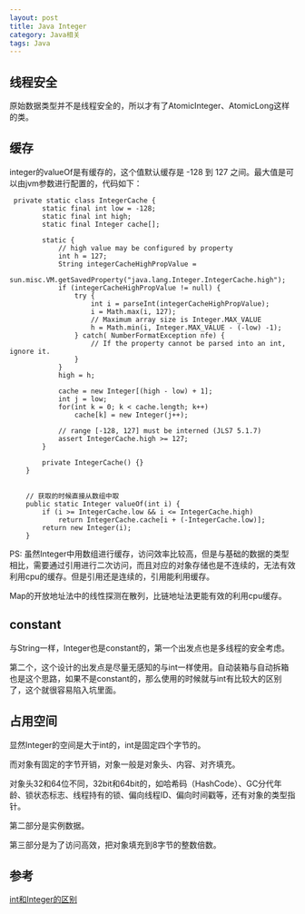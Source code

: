 ```yaml
---
layout: post
title: Java Integer
category: Java相关
tags: Java
---
```


## 线程安全

原始数据类型并不是线程安全的，所以才有了AtomicInteger、AtomicLong这样的类。

## 缓存

integer的valueOf是有缓存的，这个值默认缓存是 -128 到 127 之间。最大值是可以由jvm参数进行配置的，代码如下：
```
 private static class IntegerCache {
        static final int low = -128;
        static final int high;
        static final Integer cache[];

        static {
            // high value may be configured by property
            int h = 127;
            String integerCacheHighPropValue =
                sun.misc.VM.getSavedProperty("java.lang.Integer.IntegerCache.high");
            if (integerCacheHighPropValue != null) {
                try {
                    int i = parseInt(integerCacheHighPropValue);
                    i = Math.max(i, 127);
                    // Maximum array size is Integer.MAX_VALUE
                    h = Math.min(i, Integer.MAX_VALUE - (-low) -1);
                } catch( NumberFormatException nfe) {
                    // If the property cannot be parsed into an int, ignore it.
                }
            }
            high = h;

            cache = new Integer[(high - low) + 1];
            int j = low;
            for(int k = 0; k < cache.length; k++)
                cache[k] = new Integer(j++);

            // range [-128, 127] must be interned (JLS7 5.1.7)
            assert IntegerCache.high >= 127;
        }

        private IntegerCache() {}
    }

	
	// 获取的时候直接从数组中取
    public static Integer valueOf(int i) {
        if (i >= IntegerCache.low && i <= IntegerCache.high)
            return IntegerCache.cache[i + (-IntegerCache.low)];
        return new Integer(i);
    }

```

PS: 虽然Integer中用数组进行缓存，访问效率比较高，但是与基础的数据的类型相比，需要通过引用进行二次访问，而且对应的对象存储也是不连续的，无法有效利用cpu的缓存。但是引用还是连续的，引用能利用缓存。

Map的开放地址法中的线性探测在散列，比链地址法更能有效的利用cpu缓存。

## constant

与String一样，Integer也是constant的，第一个出发点也是多线程的安全考虑。

第二个，这个设计的出发点是尽量无感知的与int一样使用。自动装箱与自动拆箱也是这个思路，如果不是constant的，那么使用的时候就与int有比较大的区别了，这个就很容易陷入坑里面。

## 占用空间

显然Integer的空间是大于int的，int是固定四个字节的。

而对象有固定的字节开销，对象一般是对象头、内容、对齐填充。

对象头32和64位不同，32bit和64bit的，如哈希码（HashCode）、GC分代年龄、锁状态标志、线程持有的锁、偏向线程ID、偏向时间戳等，还有对象的类型指针。

第二部分是实例数据。

第三部分是为了访问高效，把对象填充到8字节的整数倍数。

## 参考
[int和Integer的区别](https://time.geekbang.org/column/article/7514)